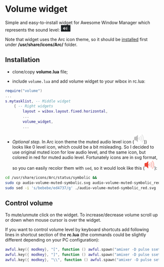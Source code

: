 # Volume widget

Simple and easy-to-install widget for Awesome Window Manager which represents the sound level: ![Volume Widget](
./vol-widget-1.png)

Note that widget uses the Arc icon theme, so it should be [installed](https://github.com/horst3180/arc-icon-theme#installation) first under **/usr/share/icons/Arc/** folder.

## Installation

- clone/copy **volume.lua** file;

- include `volume.lua` and add volume widget to your wibox in rc.lua:

```lua
require("volume")
...
s.mytasklist, -- Middle widget
	{ -- Right widgets
    	layout = wibox.layout.fixed.horizontal,
		...
		volume_widget,
		...      
```
- _Optional step._ In Arc icon theme the muted audio level icon (<img src="./audio-volume-muted-symbolic.svg">)) looks like 0 level icon, which could be a bit misleading.
 So I decided to use original muted icon for low audio level, and the same icon, but colored in red for muted audio level. Fortunately icons are in svg format, so you can easily recolor them with `sed`, so it would look like this (![Volume Widget](./audio-volume-muted-symbolic_red.svg)):
 
 ```bash
 cd /usr/share/icons/Arc/status/symbolic && 
 sudo cp audio-volume-muted-symbolic.svg audio-volume-muted-symbolic_red.svg && 
 sudo sed -i 's/bebebe/ed4737/g' ./audio-volume-muted-symbolic_red.svg 
 ```

## Control volume

To mute/unmute click on the widget. To increase/decrease volume scroll up or down when mouse cursor is over the widget.

If you want to control volume level by keyboard shortcuts add following lines in shortcut section of the **rc.lua** (the commands could be slightly different depending on your PC configuration):

```lua
awful.key({ modkey}, "[", function () awful.spawn("amixer -D pulse sset Master 5%-") end, {description = "increase volume", group = "custom"}),
awful.key({ modkey}, "]", function () awful.spawn("amixer -D pulse sset Master 5%+") end, {description = "decrease volume", group = "custom"}),
awful.key({ modkey}, "\\", function () awful.spawn("amixer -D pulse set Master +1 toggle") end, {description = "mute volume", group = "custom"}),
```
